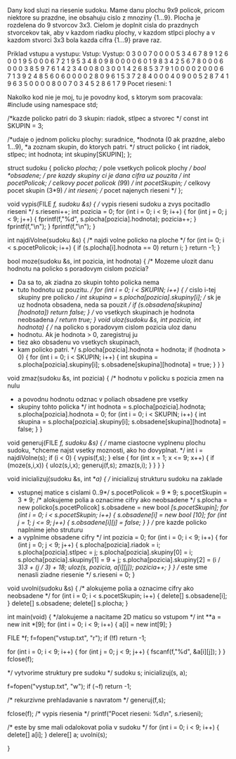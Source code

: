 Dany kod sluzi na riesenie sudoku. Mame danu plochu 9x9 policok, pricom niektore su prazdne, ine obsahuju cislo z mnoziny {1...9}. Plocha je rozdelena do 9 stvorcov 3x3. Cielom je doplnit cisla do prazdnych stvorcekov tak, aby v kazdom riadku plochy, v kazdom stlpci plochy a v kazdom stvorci 3x3 bola kazda cifra {1...9} prave raz. 

Priklad vstupu a vystupu:
Vstup:                Vystup:
0 3 0 0 7 0 0 0 0     5 3 4 6 7 8 9 1 2 
6 0 0 1 9 5 0 0 0     6 7 2 1 9 5 3 4 8
0 9 8 0 0 0 0 6 0     1 9 8 3 4 2 5 6 7
8 0 0 0 6 0 0 0 3     8 5 9 7 6 1 4 2 3
4 0 0 8 0 3 0 0 1     4 2 6 8 5 3 7 9 1
0 0 0 0 2 0 0 0 6     7 1 3 9 2 4 8 5 6
0 6 0 0 0 0 2 8 0     9 6 1 5 3 7 2 8 4
0 0 0 4 0 9 0 0 5     2 8 7 4 1 9 6 3 5
0 0 0 0 8 0 0 7 0     3 4 5 2 8 6 1 7 9
                      Pocet rieseni: 1

Nakolko kod nie je moj, tu je povodny kod, s ktorym som pracovala:
#include <cstdio>
using namespace std;

/*kazde policko patri do 3 skupin: riadok, stlpec a stvorec */
const int SKUPIN = 3;

/*udaje o jednom policku plochy: suradnice,
*hodnota (0 ak prazdne, alebo 1...9),
*a zoznam skupin, do ktorych patri. */
struct policko {
int riadok, stlpec;
int hodnota;
int skupiny[SKUPIN];
};

struct sudoku {
policko *plocha;   /* pole vsetkych policok plochy */
bool **obsadene;   /* pre kazdy skupiny ci je dana cifra uz pouzita */
int pocetPolicok;  /* celkovy pocet policok (9*9) */
int pocetSkupin;   /* celkovy pocet skupin (3*9) */
int rieseni;       /* pocet najenych rieseni */
};

void vypis(FILE *f, sudoku &s) {
/* vypis rieseni sudoku a zvys pocitadlo rieseni */
s.rieseni++;
int pozicia = 0;
for (int i = 0; i < 9; i++) {
for (int j = 0; j < 9; j++) {
fprintf(f,"%d", s.plocha[pozicia].hodnota);
pozicia++;
}
fprintf(f,"\n");
}
fprintf(f,"\n");
}

int najdiVolne(sudoku &s) {
/* najdi volne policko na ploche */
for (int i= 0; i < s.pocetPolicok; i++) {
if (s.plocha[i].hodnota == 0) return i;
}
return -1;
}

bool moze(sudoku &s, int pozicia, int hodnota) {
/* Mozeme ulozit danu hodnotu na policko s poradovym cislom pozicia?
* Da sa to, ak ziadna zo skupin tohto policka nema
* tuto hodnotu uz pouzitu. */
for (int i = 0; i < SKUPIN; i++) {
/* cislo i-tej skupiny pre policko */
int skupina = s.plocha[pozicia].skupiny[i];
/* sk je uz hodnota obsadena, neda sa pouzit */
if (s.obsadena[skupina][hodnota]) return false;
}
/* vo vsetkych skupinach je hodnota neobsadena */
return true;
}
void uloz(sudoku &s, int pozicia, int hodnota) {
/* na policko s poradovym cislom pozicia uloz danu
* hodnotu. Ak je hodnota > 0, zaregistruj ju
* tiez ako obsadenu vo vsetkych skupinach, 
* kam policko patri. */
s.plocha[pozicia].hodnota = hodnota;
if (hodnota > 0) {
for (int i = 0; i < SKUPIN; i++) {
int skupina = s.plocha[pozicia].skupiny[i];
s.obsadene[skupina][hodnota] = true;
}
}
}

void zmaz(sudoku &s, int pozicia) {
/* hodnotu v policku s pozicia zmen na nulu
* a povodnu hodnotu odznac v poliach obsadene pre vsetky
* skupiny tohto policka */
int hodnota = s.plocha[pozicia].hodnota;
s.plocha[pozicia].hodnota = 0;
for (int i = 0; i < SKUPIN; i++) {
int skupina = s.plocha[pozicia].skupiny[i];
s.obsadene[skupina][hodnota] = false;
}
}

void generuj(FILE *f, sudoku &s) {
/* mame ciastocne vyplnenu plochu sudoku, 
*chceme najst vsetky moznosti, ako ho dovyplnat. */
int i = najdiVolne(s);
if (i < 0) {
vypis(f,s);
} else {
for (int x = 1; x <= 9; x++) {
if (moze(s,i,x)) {
uloz(s,i,x);
generuj(f,s);
zmaz(s,i);
}
}
}
}

void inicializuj(sudoku &s, int **a) {
/* inicializuj strukturu sudoku na zaklade
* vstupnej matice s cislami 0..9*/
s.pocetPolicok = 9 * 9;
s.pocetSkupin = 3 * 9;
/* alokujeme polia a oznacime cifry ako neobsadene */
s.plocha = new policko[s.pocetPolicok]
s.obsadene = new bool *[s.pocetSkupin];
for (int i = 0; i < s.pocetSkupin; i++) {
s.obsadene[i] = new bool [10];
for (int j = 1; j <= 9; j++) {
s.obsadene[i][j] = false;
}
}
/* pre kazde policko naplnime jeho struturu
* a vyplnime obsadene cifry */
int pozicia = 0;
for (int i = 0; i < 9; i++) {
for (int j = 0; j < 9; j++) {
s.plocha[pozicia].riadok = i;
s.plocha[pozicia].stlpec = j;
s.plocha[pozicia].skupiny[0] = i;
s.plocha[pozicia].skupiny[1] = 9 + j; 
s.plocha[pozicia].skupiny[2] = (i / 3)*3 + (j / 3) + 18;
uloz(s, pozicia, a[i][j]);
pozicia++;
}
}
/* este sme nenasli ziadne riesenie */
s.rieseni = 0;
}

void uvolni(sudoku &s) {
/* alokujeme polia a oznacime cifry ako neobsadene */
for (int i = 0; i < s.pocetSkupin; i++) {
delete[] s.obsadene[i];
}
delete[] s.obsadene;
delete[] s.plocha; 
}

int main(void) {
*/alokujeme a nacitame 2D maticu so vstupom */
int **a = new init *[9];
for (int i = 0; i < 9; i++) {
a[i] = new int[9];
}

FILE *f;
f=fopen("vstup.txt", "r");
if (!f) return -1;

for (int i = 0; i < 9; i++) {
for (int j = 0; j < 9; j++) {
fscanf(f,"%d", &a[i][j]);
}
}
fclose(f);

*/ vytvorime struktury pre sudoku */
sudoku s;
inicializuj(s, a);

f=fopen("vystup.txt", "w");
if (¬f) return -1;

/* rekurzivne prehladavanie s navratom */
generuj(f,s);

fclose(f);
/* vypis riesenia */
printf("Pocet rieseni: %d\n", s.rieseni);

/* este by sme mali odalokovat polia v sudoku */
for (int i = 0; i < 9; i++) {
delete[] a[i];
}
delere[] a;
uvolni(s);

}


